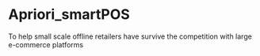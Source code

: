# Apriori_smartPOS
To help small scale offline retailers have survive the competition with large e-commerce platforms
